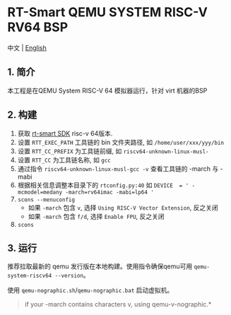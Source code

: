 # RT-Smart QEMU SYSTEM RISC-V RV64 BSP

中文 | [English](./README.md)

## 1. 简介

本工程是在QEMU System RISC-V 64 模拟器运行，针对 virt 机器的BSP

## 2. 构建

1. 获取 [rt-smart SDK](http://117.143.63.254:9012/www/rt-smart/) risc-v 64版本.
1. 设置 `RTT_EXEC_PATH` 工具链的 bin 文件夹路径, 如 `/home/user/xxx/yyy/bin`
1. 设置 `RTT_CC_PREFIX` 为工具链前缀, 如 `riscv64-unknown-linux-musl-`
1. 设置 `RTT_CC` 为工具链名称, 如 `gcc`
1. 通过指令 `riscv64-unknown-linux-musl-gcc -v` 查看工具链的 -march 与 -mabi
1. 根据相关信息调整本目录下的 `rtconfig.py:40` 如 `DEVICE  = ' -mcmodel=medany -march=rv64imac -mabi=lp64 '`
1. `scons --menuconfig`
    * 如果 `-march` 包含 `v`, 选择 `Using RISC-V Vector Extension`, 反之关闭
    * 如果 `-march` 包含 `f/d`, 选择 `Enable FPU`, 反之关闭
1. `scons`

## 3. 运行

推荐拉取最新的 qemu 发行版在本地构建。使用指令确保qemu可用  `qemu-system-riscv64 --version`。

使用 `qemu-nographic.sh`/`qemu-nographic.bat` 启动虚拟机。

> if your -march contains characters v, using qemu-v-nographic.*
